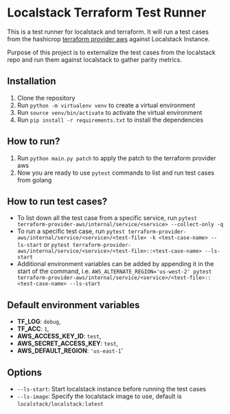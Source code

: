 # Localstack Terraform Test Runner

This is a test runner for localstack and terraform. It will run a test cases from the hashicrop [terraform provider aws](https://github.com/hashicorp/terraform-provider-aws.git) against Localstack Instance.

Purpose of this project is to externalize the test cases from the localstack repo and run them against localstack to gather parity metrics.

## Installation
1. Clone the repository
2. Run `python -m virtualenv venv` to create a virtual environment
3. Run `source venv/bin/activate` to activate the virtual environment
4. Run `pip install -r requirements.txt` to install the dependencies

## How to run?
1. Run `python main.py patch` to apply the patch to the terraform provider aws
2. Now you are ready to use `pytest` commands to list and run test cases from golang

## How to run test cases?
- To list down all the test case from a specific service, run `pytest terraform-provider-aws/internal/service/<service> --collect-only -q`
- To run a specific test case, run `pytest terraform-provider-aws/internal/service/<service>/<test-file> -k <test-case-name> --ls-start` or `pytest terraform-provider-aws/internal/service/<service>/<test-file>::<test-case-name> --ls-start`
- Additional environment variables can be added by appending it in the start of the command, i.e. `AWS_ALTERNATE_REGION='us-west-2' pytest terraform-provider-aws/internal/service/<service>/<test-file>::<test-case-name> --ls-start`

## Default environment variables
- **TF_LOG**: ``debug``,
- **TF_ACC**: ``1``,
- **AWS_ACCESS_KEY_ID**: ``test``,
- **AWS_SECRET_ACCESS_KEY**: ``test``,
- **AWS_DEFAULT_REGION**: ``'us-east-1``'

## Options
- `--ls-start`: Start localstack instance before running the test cases
- `--ls-image`: Specify the localstack image to use, default is `localstack/localstack:latest`